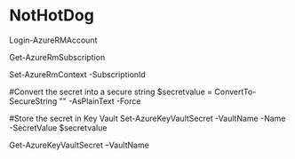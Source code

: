 # NotHotDog

Login-AzureRMAccount

Get-AzureRmSubscription

Set-AzureRmContext -SubscriptionId <Subscription ID>

#Convert the secret into a secure string
$secretvalue = ConvertTo-SecureString "<vision api key value>" -AsPlainText -Force

#Store the secret in Key Vault
Set-AzureKeyVaultSecret -VaultName <KeyVaultName> -Name <Key Name> -SecretValue $secretvalue

Get-AzureKeyVaultSecret –VaultName <KeyVaultName>


